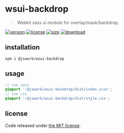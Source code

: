 # wsui-backdrop
> Webkit sass ui module for overlay/mask/backdrop.

[![version][version-image]][version-url]
[![license][license-image]][license-url]
[![size][size-image]][size-url]
[![download][download-image]][download-url]

## installation
```shell
npm i @jswork/wsui-backdrop
```

## usage
```scss
// use sass
@import '~@jswork/wsui-backdrop/dist/index.scss';
// use css
@import '~@jswork/wsui-backdrop/dist/style.css';
```

## license
Code released under [the MIT license](https://github.com/afeiship/wsui-backdrop/blob/master/LICENSE.txt).

[version-image]: https://img.shields.io/npm/v/@jswork/wsui-backdrop
[version-url]: https://npmjs.org/package/@jswork/wsui-backdrop

[license-image]: https://img.shields.io/npm/l/@jswork/wsui-backdrop
[license-url]: https://github.com/afeiship/wsui-backdrop/blob/master/LICENSE.txt

[size-image]: https://img.shields.io/bundlephobia/minzip/@jswork/wsui-backdrop
[size-url]: https://github.com/afeiship/wsui-backdrop/blob/master/dist/wsui-backdrop.min.js

[download-image]: https://img.shields.io/npm/dm/@jswork/wsui-backdrop
[download-url]: https://www.npmjs.com/package/@jswork/wsui-backdrop

